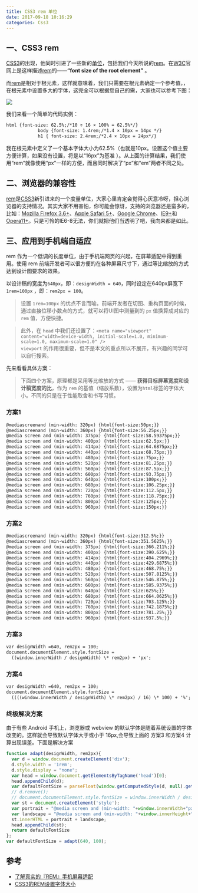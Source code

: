 ```yaml
---
title: CSS3 rem 单位
date: 2017-09-18 10:16:29
categories: Css3
---
```


## 一、CSS3 rem
[CSS3](http://www.w3.org/TR/css3-values/)的出现，他同时引进了一些新的[单位](http://www.w3.org/TR/css3-values/#rem-unit)，包括我们今天所说的[rem](http://www.w3.org/TR/css3-values/#rem-unit)。在[W3C](http://www.w3.org/TR/css3-values/#rem-unit)官网上是这样描述[rem](http://www.w3.org/TR/css3-values/#rem-unit)的——**“font size of the root element”** 。

而[rem](http://www.w3.org/TR/css3-values/#rem-unit)是相对于根元素<html>，这样就意味着，我们只需要在根元素确定一个参考值，，在根元素中设置多大的字体，这完全可以根据您自己的需，大家也可以参考下图：

[![](http://www.w3cplus.com/sites/default/files/emTable.png)](http://pxtoem.com/)

我们来看一个简单的代码实例：

```html
html {font-size: 62.5%;/*10 ÷ 16 × 100% = 62.5%*/}
			body {font-size: 1.4rem;/*1.4 × 10px = 14px */}
			h1 { font-size: 2.4rem;/*2.4 × 10px = 24px*/}
```

我在根元素<html>中定义了一个基本字体大小为62.5%（也就是10px。设置这个值主要方便计算，如果没有设置，将是以“16px”为基准 ）。从上面的计算结果，我们使用“rem”就像使用“px”一样的方便，而且同时解决了“px”和“em”两者不同之处。

## 二、浏览器的兼容性

[rem](http://www.w3.org/TR/css3-values/#rem-unit)是[CSS3](http://www.w3.org/TR/css3-values/)新引进来的一个度量单位，大家心里肯定会觉得心灰意冷呀，担心浏览器的支持情况。其实大家不用害怕，你可能会惊讶，支持的浏览器还是蛮多的，比如：[Mozilla Firefox 3.6+](http://firefox.com/)、[Apple Safari 5+](http://apple.com/safari/)、[Google Chrome](http://google.com/chrome)、[IE9+](http://windows.microsoft.com/en-US/internet-explorer/products/ie/home)和[Opera11+](http://www.opera.com/)。只是可怜的IE6-8无法，你们就把他们当透明了吧，我向来都是如此。

## 三、应用到手机端自适应
rem 作为一个低调的长度单位，由于手机端网页的兴起，在屏幕适配中得到重用。使用 rem 前端开发者可以很方便的在各种屏幕尺寸下，通过等比缩放的方式达到设计图要求的效果。

以设计稿的宽度为`640px`，即：`designWidth = 640`，同时设定在640px屏宽下 `1rem=100px` ，即：`rem2px = 100`。

> 设置 `1rem=100px` 的优点不言而喻。前端开发者在切图、重构页面的时候，通过直接位移小数点的方式，就可以将UI图中测量到的 `px` 值换算成对应的 `rem` 值，方便快捷。

> 此外，在 `head` 中我们还设置了：`<meta name="viewport" content="width=device-width, initial-scale=1.0, minimum-scale=1.0, maximum-scale=1.0" />`   
> `viewport` 的作用很重要，但不是本文的重点所以不展开，有兴趣的同学可以自行搜索。

先来看看具体方案：

> 下面四个方案，原理都是采用等比缩放的方式 —— **获得目标屏幕宽度和设计稿宽度的比**，作为 `rem` 的基值（缩放系数），设置为`html`标签的字体大小。不同的只是在于性能取舍和书写习惯。

### 方案1
```html
@mediascreenand (min-width: 320px) {html{font-size:50px;}}
@mediascreenand (min-width: 360px) {html{font-size:56.25px;}}
@media screen and (min-width: 375px) {html{font-size:58.59375px;}}
@media screen and (min-width: 400px) {html{font-size:62.5px;}}
@media screen and (min-width: 414px) {html{font-size:64.6875px;}}
@media screen and (min-width: 440px) {html{font-size:68.75px;}}
@media screen and (min-width: 480px) {html{font-size:75px;}}
@media screen and (min-width: 520px) {html{font-size:81.25px;}}
@media screen and (min-width: 560px) {html{font-size:87.5px;}}
@media screen and (min-width: 600px) {html{font-size:93.75px;}}
@media screen and (min-width: 640px) {html{font-size:100px;}}
@media screen and (min-width: 680px) {html{font-size:106.25px;}}
@media screen and (min-width: 720px) {html{font-size:112.5px;}}
@media screen and (min-width: 760px) {html{font-size:118.75px;}}
@media screen and (min-width: 800px) {html{font-size:125px;}}
@media screen and (min-width: 960px) {html{font-size:150px;}}
```

### 方案2
```html
@mediascreenand (min-width: 320px) {html{font-size:312.5%;}}
@mediascreenand (min-width: 360px) {html{font-size:351.5625%;}}
@media screen and (min-width: 375px) {html{font-size:366.211%;}}
@media screen and (min-width: 400px) {html{font-size:390.625%;}}
@media screen and (min-width: 414px) {html{font-size:404.2969%;}}
@media screen and (min-width: 440px) {html{font-size:429.6875%;}}
@media screen and (min-width: 480px) {html{font-size:468.75%;}}
@media screen and (min-width: 520px) {html{font-size:507.8125%;}}
@media screen and (min-width: 560px) {html{font-size:546.875%;}}
@media screen and (min-width: 600px) {html{font-size:585.9375%;}}
@media screen and (min-width: 640px) {html{font-size:625%;}}
@media screen and (min-width: 680px) {html{font-size:664.0625%;}}
@media screen and (min-width: 720px) {html{font-size:703.125%;}}
@media screen and (min-width: 760px) {html{font-size:742.1875%;}}
@media screen and (min-width: 800px) {html{font-size:781.25%;}}
@media screen and (min-width: 960px) {html{font-size:937.5%;}}
```

### 方案3
```html
var designWidth =640, rem2px = 100;
document.documentElement.style.fontSize = 
  ((window.innerWidth / designWidth) \* rem2px) + 'px';
```

### 方案4
```html
var designWidth =640, rem2px = 100;
document.documentElement.style.fontSize = 
  ((((window.innerWidth / designWidth) \* rem2px) / 16) \* 100) + '%';
```

### 终极解决方案
由于有些 Android 手机上，浏览器或 webview 的默认字体是随着系统设置的字体改变的。这样就会导致默认字体大于或小于 16px,会导致上面的 方案3 和方案4 计算出现误差。下面是解决方案
```js
function adapt(designWidth, rem2px){
  var d = window.document.createElement('div');
  d.style.width = '1rem';
  d.style.display = "none";
  var head = window.document.getElementsByTagName('head')[0];
  head.appendChild(d);
  var defaultFontSize = parseFloat(window.getComputedStyle(d, null).getPropertyValue('width'));
  // d.remove();
  // document.documentElement.style.fontSize = window.innerWidth / designWidth * rem2px / defaultFontSize * 100 + '%';
  var st = document.createElement('style');
  var portrait = "@media screen and (min-width: "+window.innerWidth+"px) {html{font-size:"+ ((window.innerWidth/(designWidth/rem2px)/defaultFontSize)*100) +"%;}}";
  var landscape = "@media screen and (min-width: "+window.innerHeight+"px) {html{font-size:"+ ((window.innerHeight/(designWidth/rem2px)/defaultFontSize)*100) +"%;}}"
  st.innerHTML = portrait + landscape;
  head.appendChild(st);
  return defaultFontSize
};
var defaultFontSize = adapt(640, 100);
```

## 参考
- [了解真实的『REM』手机屏幕适配](https://github.com/hbxeagle/rem)
- [CSS3的REM设置字体大小](hhttp://www.w3cplus.com/css3/define-font-size-with-css3-rem)





